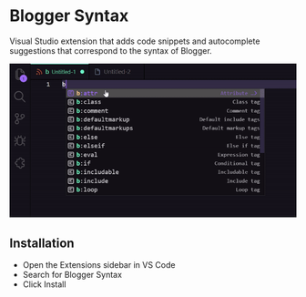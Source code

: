 # Blogger Syntax 

Visual Studio extension that adds code snippets and autocomplete suggestions that correspond to the syntax of Blogger.

![App Preview](./images/Screenshot/preview.gif)

## Installation

- Open the Extensions sidebar in VS Code
- Search for Blogger Syntax
- Click Install